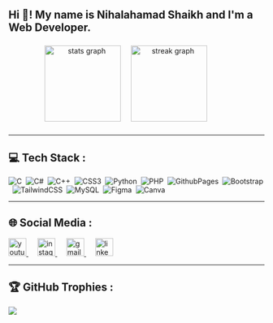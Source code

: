 <h2 align="left">Hi 👋! My name is Nihalahamad Shaikh and I'm a Web Developer.</h2>

###

<div align="center">
<img src="https://github-readme-stats.vercel.app/api?username=Nihalahamad1905&hide_title=false&hide_rank=false&show_icons=true&include_all_commits=true&count_private=true&disable_animations=false&theme=dracula&locale=en&hide_border=false" height="150" alt="stats graph"/>&nbsp;&nbsp;&nbsp;&nbsp;
<img src="https://streak-stats.demolab.com?user=Nihalahamad1905&locale=en&mode=daily&theme=dracula&hide_border=false&border_radius=5" height="150" alt="streak graph"  />&emsp;&emsp;&emsp;
<!--![](https://github-readme-stats.vercel.app/api?username=Nihalahamad1905&theme=dark&hide_border=false&include_all_commits=false&count_private=false)
![](https://github-readme-streak-stats.herokuapp.com/?user=Nihalahamad1905&theme=dark&hide_border=false)-

<!-- ![](https://github-readme-stats.vercel.app/api/top-langs/?username=Nihalahamad1905&theme=dark&hide_border=false&include_all_commits=false&count_private=false&layout=compact) -->

 <!-- <img src="https://github-readme-stats.vercel.app/api/top-langs?username=Nihalahamad1905&locale=en&hide_title=false&layout=compact&card_width=320&langs_count=5&theme=dracula&hide_border=false" height="150" alt="languages graph"  />-->
</div>

###
<hr>

## 💻 Tech Stack :
![C](https://img.shields.io/badge/c-%2300599C.svg?style=flat&logo=c&logoColor=white)&nbsp; ![C#](https://img.shields.io/badge/c%23-%23239120.svg?style=flat&logo=csharp&logoColor=white)&nbsp; ![C++](https://img.shields.io/badge/c++-%2300599C.svg?style=flat&logo=c%2B%2B&logoColor=white)&nbsp; ![CSS3](https://img.shields.io/badge/css3-%231572B6.svg?style=flat&logo=css3&logoColor=white)&nbsp; ![Python](https://img.shields.io/badge/python-3670A0?style=flat&logo=python&logoColor=ffdd54)&nbsp; ![PHP](https://img.shields.io/badge/php-%23777BB4.svg?style=flat&logo=php&logoColor=white)&nbsp; ![GithubPages](https://img.shields.io/badge/github%20pages-121013?style=flat&logo=github&logoColor=white)&nbsp; ![Bootstrap](https://img.shields.io/badge/bootstrap-%238511FA.svg?style=flat&logo=bootstrap&logoColor=white)&nbsp; ![TailwindCSS](https://img.shields.io/badge/tailwindcss-%2338B2AC.svg?style=flat&logo=tailwind-css&logoColor=white)&nbsp; ![MySQL](https://img.shields.io/badge/mysql-%2300000f.svg?style=flat&logo=mysql&logoColor=white)&nbsp; ![Figma](https://img.shields.io/badge/figma-%23F24E1E.svg?style=flat&logo=figma&logoColor=white)&nbsp; ![Canva](https://img.shields.io/badge/Canva-%2300C4CC.svg?style=flat&logo=Canva&logoColor=white)


<hr>


## 🌐 Social Media :

<div align="left">
  <a href="https://www.youtube.com/@TechWarriorsAlive" target="_blank">
    <img src="https://img.shields.io/static/v1?message=Youtube&logo=youtube&label=&color=FF0000&logoColor=white&labelColor=&style=for-the-badge" height="35" alt="youtube logo"  />
  </a>&emsp;
  <a href="https://instagram.com/nihal.shaikh.1905?utm_source=qr&igshid=MTZhODQ1eHA0YTI3Ng==" target="_blank">
    <img src="https://img.shields.io/static/v1?message=Instagram&logo=instagram&label=&color=E4405F&logoColor=white&labelColor=&style=for-the-badge" height="35" alt="instagram logo"  />
  </a>&emsp;
  <a href="shaikhnihal1905@gmail.com" target="_blank">
    <img src="https://img.shields.io/static/v1?message=Gmail&logo=gmail&label=&color=D14836&logoColor=white&labelColor=&style=for-the-badge" height="35" alt="gmail logo"  />
  </a>&emsp;
  <a href="https://www.linkedin.com/in/nihalahamad-shaikh?lipi=urn%3Ali%3Apage%3Ad_flagship3_profile_view_base_contact_details%3B3dKyYcWTTEGDBeOFJnu5sQ%3D%3D" target="_blank">
    <img src="https://img.shields.io/static/v1?message=LinkedIn&logo=linkedin&label=&color=0077B5&logoColor=white&labelColor=&style=for-the-badge" height="35" alt="linkedin logo"  />
  </a>
</div>
<hr>


## 🏆 GitHub Trophies :
![](https://github-profile-trophy.vercel.app/?username=Nihalahamad1905&theme=onedark&no-frame=false&no-bg=true&margin-w=20)

